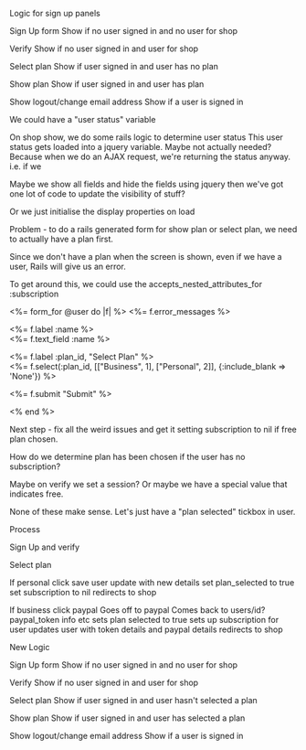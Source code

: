Logic for sign up panels

Sign Up form
Show if no user signed in
and no user for shop


Verify
Show if no user signed in
and user for shop


Select plan
Show if user signed in
and user has no plan


Show plan
Show if user signed in
and user has plan

Show logout/change email address
Show if a user is signed in


We could have a "user status" variable

On shop show, we do some rails logic to determine user status
This user status gets loaded into a jquery variable. 
Maybe not actually needed? Because when we do an AJAX request, we're returning the status anyway. i.e. if we


Maybe we show all fields and hide the fields using jquery then we've got one lot of code to update the visibility of stuff?

Or we just initialise the display properties on load



Problem - to do a rails generated form for show plan or select plan, we need to actually have a plan first.

Since we don't have a plan when the screen is shown, even if we have a user, Rails will give us an error.

To get around this, we could use the accepts_nested_attributes_for :subscription


<%= form_for @user do |f| %>
  <%= f.error_messages %>
  <p>
    <%= f.label :name %><br />
    <%= f.text_field :name %>
  </p>
  <p>
    <%= f.label :plan_id, "Select Plan" %><br />
    <%= f.select(:plan_id, [["Business", 1], ["Personal", 2]], {:include_blank => 'None'}) %>
  </p>
  <p><%= f.submit "Submit" %></p>
<% end %>




Next step - fix all the weird issues and get it setting subscription to nil if free plan chosen.

How do we determine plan has been chosen if the user has no subscription?

Maybe on verify we set a session? Or maybe we have a special value that indicates free.

None of these make sense. Let's just have a "plan selected" tickbox in user.



Process

Sign Up and verify

Select plan

If personal
click save
user update with new details
set plan_selected to true
set subscription to nil
redirects to shop

If business
click paypal
Goes off to paypal
Comes back to users/id?paypal_token info etc
sets plan selected to true
sets up subscription for user
updates user with token details and paypal details
redirects to shop

New Logic

Sign Up form
Show if no user signed in
and no user for shop


Verify
Show if no user signed in
and user for shop


Select plan
Show if user signed in
and user hasn't selected a plan


Show plan
Show if user signed in
and user has selected a plan

Show logout/change email address
Show if a user is signed in


